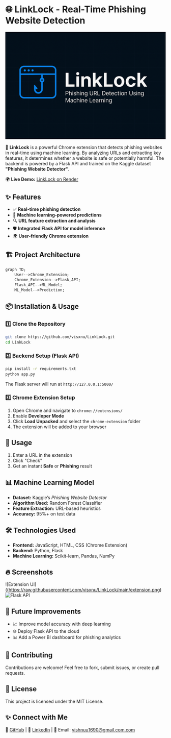 # 🌐 LinkLock - Real-Time Phishing Website Detection

![LinkLock Banner](https://raw.githubusercontent.com/visxnu/LinkLock/main/LINKLOOCK.png)


🚀 **LinkLock** is a powerful Chrome extension that detects phishing websites in real-time using machine learning. By analyzing URLs and extracting key features, it determines whether a website is safe or potentially harmful. The backend is powered by a Flask API and trained on the Kaggle dataset **"Phishing Website Detector"**.

🌍 **Live Demo:** [LinkLock on Render](https://linklock.onrender.com)

## ✨ Features
- ✅ **Real-time phishing detection**
- 🧠 **Machine learning-powered predictions**
- 🔍 **URL feature extraction and analysis**
- 🛡️ **Integrated Flask API for model inference**
- 🌍 **User-friendly Chrome extension**

## 🏗️ Project Architecture
```mermaid
graph TD;
    User-->Chrome_Extension;
    Chrome_Extension-->Flask_API;
    Flask_API-->ML_Model;
    ML_Model-->Prediction;
```

## 📦 Installation & Usage
### 1️⃣ Clone the Repository
```bash
git clone https://github.com/visxnu/LinkLock.git
cd LinkLock
```

### 2️⃣ Backend Setup (Flask API)
```bash
pip install -r requirements.txt
python app.py
```
The Flask server will run at `http://127.0.0.1:5000/`

### 3️⃣ Chrome Extension Setup
1. Open Chrome and navigate to `chrome://extensions/`
2. Enable **Developer Mode**
3. Click **Load Unpacked** and select the `chrome-extension` folder
4. The extension will be added to your browser

## 🚀 Usage
1. Enter a URL in the extension
2. Click "Check"
3. Get an instant **Safe** or **Phishing** result

## 📊 Machine Learning Model
- **Dataset:** Kaggle’s *Phishing Website Detector*
- **Algorithm Used:** Random Forest Classifier
- **Feature Extraction:** URL-based heuristics
- **Accuracy:** 95%+ on test data

## 🛠️ Technologies Used
- **Frontend:** JavaScript, HTML, CSS (Chrome Extension)
- **Backend:** Python, Flask
- **Machine Learning:** Scikit-learn, Pandas, NumPy

## 🔥 Screenshots
![Extension UI]((https://raw.githubusercontent.com/visxnu/LinkLock/main/extension.png)
![Flask API](https://your-image-url.com/api.png)

## 📝 Future Improvements
- 📈 Improve model accuracy with deep learning
- 🌐 Deploy Flask API to the cloud
- 📊 Add a Power BI dashboard for phishing analytics

## 🤝 Contributing
Contributions are welcome! Feel free to fork, submit issues, or create pull requests.

## 📜 License
This project is licensed under the MIT License.

## ✨ Connect with Me
🔗 [GitHub](https://github.com/visxnu) | 🔗 [LinkedIn](https://linkedin.com/in/yourprofile) | 📧 Email: vishnuu1690@gmail.com.com

